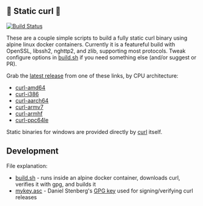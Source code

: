 :mechanical_arm: Static curl :mechanical_arm:
-----------
[![Build Status](https://ci.moparisthe.best/job/moparisthebest/job/static-curl/job/master/badge/icon%3Fstyle=plastic)](https://ci.moparisthe.best/job/moparisthebest/job/static-curl/job/master/)

These are a couple simple scripts to build a fully static curl binary using alpine linux docker containers.  Currently it is a featureful build with OpenSSL, libssh2, nghttp2, and zlib, supporting most protocols.  Tweak configure options in [build.sh](build.sh#L50) if you need something else (and/or suggest or PR).

Grab the [latest release](https://github.com/moparisthebest/static-curl/releases/latest) from one of these links, by CPU architecture:
  - [curl-amd64](https://github.com/moparisthebest/static-curl/releases/latest/download/curl-amd64)
  - [curl-i386](https://github.com/moparisthebest/static-curl/releases/latest/download/curl-i386)
  - [curl-aarch64](https://github.com/moparisthebest/static-curl/releases/latest/download/curl-aarch64)
  - [curl-armv7](https://github.com/moparisthebest/static-curl/releases/latest/download/curl-armv7)
  - [curl-armhf](https://github.com/moparisthebest/static-curl/releases/latest/download/curl-armhf)
  - [curl-ppc64le](https://github.com/moparisthebest/static-curl/releases/latest/download/curl-ppc64le)

Static binaries for windows are provided directly by [curl](https://curl.haxx.se/windows/) itself.

Development
-----------

File explanation:
  - [build.sh](build.sh) - runs inside an alpine docker container, downloads curl, verifies it with gpg, and builds it
  - [mykey.asc](mykey.asc) - Daniel Stenberg's [GPG key](https://daniel.haxx.se/address.html) used for signing/verifying curl releases
